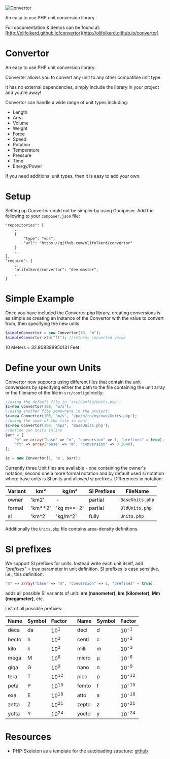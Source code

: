 ![Convertor](http://olifolkerd.github.io/convertor/images/logo.png)

An easy to use PHP unit conversion library.

Full documentation & demos can be found at: [http://olifolkerd.github.io/convertor](http://olifolkerd.github.io/convertor)

Convertor 
================================

An easy to use PHP unit conversion library.

Converter allows you to convert any unit to any other compatible unit type.

It has no external dependencies, simply include the library in your project and you're away!

Convertor can handle a wide range of unit types including:
<ul>
	<li>Length</li>
	<li>Area</li>
	<li>Volume</li>
	<li>Weight</li>
	<li>Force</li>
	<li>Speed</li>
	<li>Rotation</li>
	<li>Temperature</li>
	<li>Pressure</li>
	<li>Time</li>
	<li>Energy/Power</li>
</ul>

If you need additional unit types, then it is easy to add your own.

Setup
================================
Setting up Convertor could not be simpler by using Composer.
Add the following to your `composer.json` file:
```
"repositories": [
	...
	{
		"type": "vcs",
		"url": "https://github.com/olifolkerd/convertor"
	}
	...
],
"require": {
	...
	"olifolkerd/convertor": "dev-master",
	...
}
```

Simple Example
================================

Once you have included the Converter.php library, creating conversions is as simple as creating an instance of the Convertor with the value to convert from, then specifying the new units

```php
$simpleConvertor = new Convertor(10, "m");
$simpleConvertor->to("ft"); //returns converted value
```
10 Meters = 32.808398950131 Feet

Define your own Units
================================
Convertor now supports using different files that contain the unit conversions by specifying either the path to the file containing the unit array or the filename of the file in `src/config`directly:
```php
//using the default file in `src/Config/Units.php`:
$c=new Convertor(100, "m/s");
//using another file somewhere in the project:
$c=new Convertor(100, "m/s", '/path/to/my/own/Units.php');
//using the name of the file in conf:
$c=new Convertor(100, "mps", 'BaseUnits.php');
//define own units inline
$arr = [
    "m" => array("base" => "m", "conversion" => 1, "prefixes" = true),
    "ft" => array("base" => "m", "conversion" => 0.3048),
];

$c = new Convertor(1, 'm', $arr);
```

Currently three Unit files are available - one containing the owner's notation, second one a more formal notation and by default used si notation where base units is SI units and allowed si prefixes.
Differences in notation:

| Variant | km²     | kg/m²      | SI Prefixes | FileName        |
|---------|---------|------------|-------------|-----------------|
| owner   | 'km2'   | -          | partial     | `BaseUnits.php` |
| formal  | 'km**2' | 'kg m**-2' | partial     | `OldUnits.php`  |
| si      | 'km^2'  | 'kg/m^2'   | fully       | `Units.php`     |

Additionally the `Units.php` file contains area-density definitions.

SI prefixes
================================

We support SI prefixes for units. Instead write each unit itself, add _"prefixes" = true_ parameter in unit definition. SI prefixes is case sensitive.
I.e., this definition:
```php
"m" => array("base" => "m", "conversion" => 1, "prefixes" = true),
```
adds all possible SI variants of unit: **nm (nanometer), km (kilometer), Mm (megameter)**, etc.

List of all possible prefixes:

| Name  | Symbol | Factor          |   | Name  | Symbol | Factor           |
|-------|--------|-----------------|---|-------|--------|------------------|
| deca  | da     | 10<sup>1</sup>  |   | deci  | d      | 10<sup>-1</sup>  |
| hecto | h      | 10<sup>2</sup>  |   | centi | c      | 10<sup>-2</sup>  |
| kilo  | k      | 10<sup>3</sup>  |   | milli | m      | 10<sup>-3</sup>  |
| mega  | M      | 10<sup>6</sup>  |   | micro | µ      | 10<sup>-6</sup>  |
| giga  | G      | 10<sup>9</sup>  |   | nano  | n      | 10<sup>-9</sup>  |
| tera  | T      | 10<sup>12</sup> |   | pico  | p      | 10<sup>-12</sup> |
| peta  | P      | 10<sup>15</sup> |   | femto | f      | 10<sup>-15</sup> |
| exa   | E      | 10<sup>18</sup> |   | atto  | a      | 10<sup>-18</sup> |
| zetta | Z      | 10<sup>21</sup> |   | zepto | z      | 10<sup>-21</sup> |
| yotta | Y      | 10<sup>24</sup> |   | yocto | y      | 10<sup>-24</sup> |

Resources
================================
- PHP-Skeleton as a template for the autoloading structure: [github](https://github.com/petk/php-skeleton)
